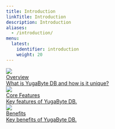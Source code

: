 ```yaml
---
title: Introduction
linkTitle: Introduction
description: Introduction
aliases:
  - /introduction/
menu:
  latest:
    identifier: introduction
    weight: 20
---
```


<div>
   <a class="section-link icon-offset" href="overview/">
    <div class="icon">
      <img src="/images/section_icons/introduction/overview.png" aria-hidden="true" />
    </div>
    <div class="text">
      Overview
      <div class="caption">What is YugaByte DB and how is it unique?</div>
    </div>
  </a>

  <a class="section-link icon-offset" href="core-features">
    <div class="icon">
      <img src="/images/section_icons/introduction/core_features.png" aria-hidden="true" />
    </div>
    <div class="text">
      Core Features
      <div class="caption">Key features of YugaByte DB.</div>
    </div>
  </a>

  <a class="section-link icon-offset" href="benefits">
    <div class="icon">
      <img src="/images/section_icons/introduction/benefits.png" aria-hidden="true" />
    </div>
    <div class="text">
      Benefits
      <div class="caption">Key benefits of YugaByte DB.</div>
    </div>
  </a>
</div>